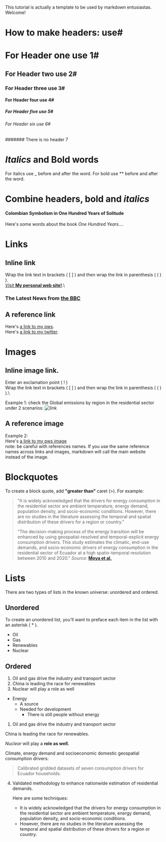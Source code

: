 This tutorial is actually a template to be used by markdown entusiastas. 
Welcome!

# How to make headers: use#

# For Header one use 1#
## For Header two use 2#
### For Header three use 3#
#### For Header four use 4#
##### For Header five use 5#
###### For Header six use 6#
####### There is no header 7

# _Italics_ and Bold words
For italics use _ before and after the word.
For bold use ** before and after the word.

# Combine headers, bold and _italics_
#### Colombian Symbolism in One Hundred Years of Solitude
Here's some words about the book _One Hundred Years..._.

# Links
## Inline link
Wrap the link text in brackets ( [ ] ) and then wrap the link in parenthesis ( ( ) ).\
[_Visit_ **My personal web site!**](https://www.diegomoya.me).\

### The Latest News from [the BBC](https://www.bbc.com/news)

## A reference link
Here's [a link to my pws][pws].\
Here's [a link to my twitter][twitter].

[pws]: https://www.diegomoya.me
[twitter]: https://twitter.com/dmoyaec

# Images
## Inline image link.
Enter an exclamation point ( ! )\
Wrap the link text in brackets ( [ ] ) and then wrap the link in parenthesis ( ( ) ).\

Example 1: check the Global emissions by region in the residential sector under 2 scenarios: ![link](https://diegomoya.me/wp-content/uploads/2022/06/Portfolio-1-Global-emissions-by-region-Residential-sector.jpeg)

## A reference image
Example 2:\
Here's [a link to my pws image][industry]\
note: be careful with references names. If you use the same reference names across links and images, markdown will call the main website instead of the image.

[industry]: https://diegomoya.me/wp-content/uploads/2022/06/Portfolio-6-India-industry-sector-Data-analysis-scaled.jpg

# Blockquotes
To create a block quote, add **"greater than"** caret (>). For example:
> "It is widely acknowledged that the drivers for energy consumption in the residential sector are ambient temperature, energy demand, population density, and socio-economic conditions. However, there are no studies in the literature assessing the temporal and spatial distribution of these drivers for a region or country."
> 
> "The decision-making process of the energy transition will be enhanced by using geospatial-resolved and temporal-explicit energy consumption drivers. This study estimates the climatic, end-use demands, and socio-economic drivers of energy consumption in the residential sector of Ecuador at a high spatio-temporal resolution between 2010 and 2020." _Source:_ [**Moya et al.**](https://www.sciencedirect.com/science/article/abs/pii/S0196890422004253)

# Lists
There are two types of lists in the known universe: unordered and ordered. 
## Unordered
To create an unordered list, you'll want to preface each item in the list with an asterisk ( * ).
* Oil
* Gas
* Renewables
* Nuclear

## Ordered 
1. Oil and gas drive the industry and transport sector
2. China is leading the race for renewables
3. Nuclear will play a role as well

* Energy
  * A source
  * Needed for development
    * There is still people without energy

1. Oil and gas drive the industry and transport sector

 China is leading the race for renewables.

 _Nuclear_ will play a **role as well.**

   Climate, energy demand and socioeconomic domestic geospatial consumption drivers:
   > Calibrated gridded datasets of seven consumption drivers for Ecuador households.
   
4. Validated methodology to enhance nationwide estimation of residential demands.

   Here are some techniques:

   * It is widely acknowledged that the drivers for energy consumption in the residential sector are ambient temperature, energy demand, population density, and socio-economic conditions. 
   * However, there are no studies in the literature assessing the temporal and spatial distribution of these drivers for a region or country. 



